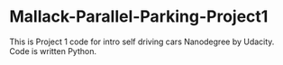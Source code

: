 # Mallack-Parallel-Parking-Project1
This is Project 1 code for intro self driving cars Nanodegree by Udacity. 
Code is written Python.
